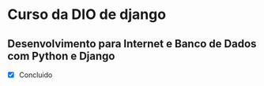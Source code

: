 # Curso da DIO de django
## Desenvolvimento para Internet e Banco de Dados com Python e Django
- [x] Concluido